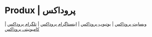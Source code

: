 # Produx | پروداکس
 
[وبسایت پروداکس](https://produx.ir) | [یوتیوب پروداکس](https://youtube.com/@produx_ir) | [اینستاگرام پروداکس](http://instagram.com/produx.ir) | [تلگرام پروداکس](https://t.me/proddux.ir) | [کامیونیتی پروداکس](https://t.me/prodduxir) 